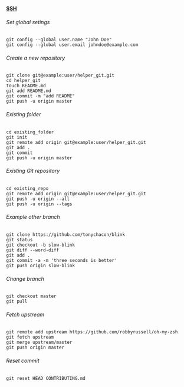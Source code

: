 [**SSH**](https://help.github.com/articles/connecting-to-github-with-ssh/)

###### Set global setings
```
git config --global user.name "John Doe"
git config --global user.email johndoe@example.com
```
###### Create a new repository
```
git clone git@example:user/helper_git.git
cd helper_git
touch README.md
git add README.md
git commit -m "add README"
git push -u origin master
```
###### Existing folder
```
cd existing_folder
git init
git remote add origin git@example:user/helper_git.git
git add .
git commit
git push -u origin master
```
###### Existing Git repository
```
cd existing_repo
git remote add origin git@example:user/helper_git.git
git push -u origin --all
git push -u origin --tags
```
###### Example other branch
```
git clone https://github.com/tonychacon/blink
git status
git checkout -b slow-blink
git diff --word-diff
git add .
git commit -a -m 'three seconds is better'
git push origin slow-blink
```
###### Change branch
```
git checkout master
git pull
```
###### Fetch upstream
```
git remote add upstream https://github.com/robbyrussell/oh-my-zsh
git fetch upstream
git merge upstream/master
git push origin master
```
###### Reset commit
```
git reset HEAD CONTRIBUTING.md
```
